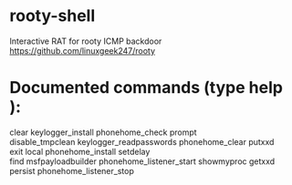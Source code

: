 rooty-shell
===========

Interactive RAT for rooty ICMP backdoor https://github.com/linuxgeek247/rooty


Documented commands (type help <topic>):
========================================
clear             keylogger_install        phonehome_check           prompt    
disable_tmpclean  keylogger_readpasswords  phonehome_clear           putxxd    
exit              local                    phonehome_install         setdelay  
find              msfpayloadbuilder        phonehome_listener_start  showmyproc
getxxd            persist                  phonehome_listener_stop 
